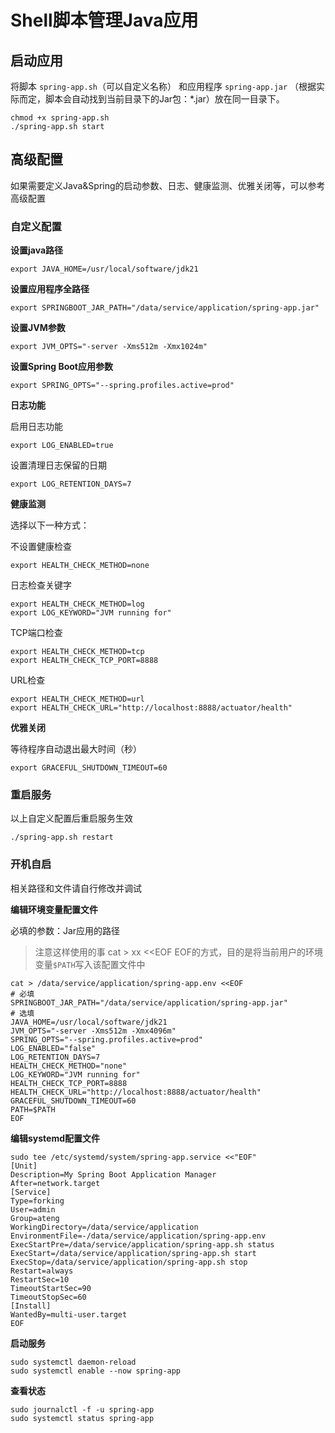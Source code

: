 # Shell脚本管理Java应用



## 启动应用

将脚本 `spring-app.sh`（可以自定义名称） 和应用程序 `spring-app.jar` （根据实际而定，脚本会自动找到当前目录下的Jar包：*.jar）放在同一目录下。

```shell
chmod +x spring-app.sh
./spring-app.sh start
```



## 高级配置

如果需要定义Java&Spring的启动参数、日志、健康监测、优雅关闭等，可以参考高级配置

### 自定义配置

**设置java路径**

```shell
export JAVA_HOME=/usr/local/software/jdk21
```

**设置应用程序全路径**

```shell
export SPRINGBOOT_JAR_PATH="/data/service/application/spring-app.jar"
```

**设置JVM参数**

```shell
export JVM_OPTS="-server -Xms512m -Xmx1024m"
```

**设置Spring Boot应用参数**

```shell
export SPRING_OPTS="--spring.profiles.active=prod"
```

**日志功能**

启用日志功能

```shell
export LOG_ENABLED=true
```

设置清理日志保留的日期

```shell
export LOG_RETENTION_DAYS=7
```

**健康监测**

选择以下一种方式：

不设置健康检查

```shell
export HEALTH_CHECK_METHOD=none
```

日志检查关键字

```shell
export HEALTH_CHECK_METHOD=log
export LOG_KEYWORD="JVM running for"
```

TCP端口检查

```shell
export HEALTH_CHECK_METHOD=tcp
export HEALTH_CHECK_TCP_PORT=8888
```

URL检查

```shell
export HEALTH_CHECK_METHOD=url
export HEALTH_CHECK_URL="http://localhost:8888/actuator/health"
```

**优雅关闭**

等待程序自动退出最大时间（秒）

```shell
export GRACEFUL_SHUTDOWN_TIMEOUT=60
```

### 重启服务

以上自定义配置后重启服务生效

```shell
./spring-app.sh restart
```

### 开机自启

相关路径和文件请自行修改并调试

**编辑环境变量配置文件**

必填的参数：Jar应用的路径

> 注意这样使用的事 cat > xx <<EOF EOF的方式，目的是将当前用户的环境变量`$PATH`写入该配置文件中

```shell
cat > /data/service/application/spring-app.env <<EOF
# 必填
SPRINGBOOT_JAR_PATH="/data/service/application/spring-app.jar"
# 选填
JAVA_HOME=/usr/local/software/jdk21
JVM_OPTS="-server -Xms512m -Xmx4096m"
SPRING_OPTS="--spring.profiles.active=prod"
LOG_ENABLED="false"
LOG_RETENTION_DAYS=7
HEALTH_CHECK_METHOD="none"
LOG_KEYWORD="JVM running for"
HEALTH_CHECK_TCP_PORT=8888
HEALTH_CHECK_URL="http://localhost:8888/actuator/health"
GRACEFUL_SHUTDOWN_TIMEOUT=60
PATH=$PATH
EOF
```

**编辑systemd配置文件**

```shell
sudo tee /etc/systemd/system/spring-app.service <<"EOF"
[Unit]
Description=My Spring Boot Application Manager
After=network.target
[Service]
Type=forking
User=admin
Group=ateng
WorkingDirectory=/data/service/application
EnvironmentFile=-/data/service/application/spring-app.env
ExecStartPre=/data/service/application/spring-app.sh status
ExecStart=/data/service/application/spring-app.sh start
ExecStop=/data/service/application/spring-app.sh stop
Restart=always
RestartSec=10
TimeoutStartSec=90
TimeoutStopSec=60
[Install]
WantedBy=multi-user.target
EOF
```

**启动服务**

```shell
sudo systemctl daemon-reload
sudo systemctl enable --now spring-app
```

**查看状态**

```shell
sudo journalctl -f -u spring-app
sudo systemctl status spring-app
```

